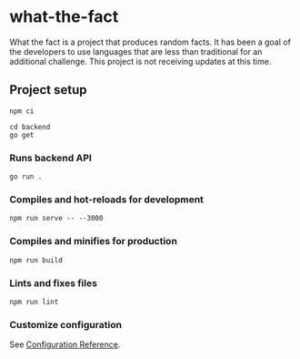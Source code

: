 # what-the-fact
What the fact is a project that produces random facts. It has been a goal of the developers to use languages that are less than traditional for an additional challenge. 
This project is not receiving updates at this time. 
## Project setup
```
npm ci
```
```
cd backend
go get
```
### Runs backend API
```
go run .
```

### Compiles and hot-reloads for development
```
npm run serve -- --3000
```

### Compiles and minifies for production
```
npm run build
```

### Lints and fixes files
```
npm run lint
```

### Customize configuration
See [Configuration Reference](https://cli.vuejs.org/config/).
